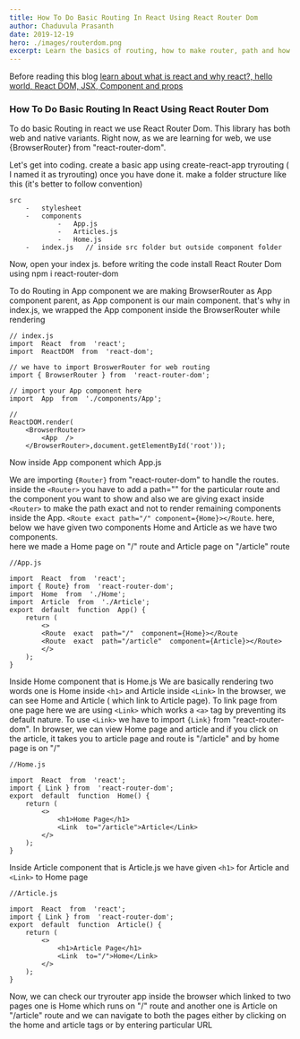 ```yaml
---
title: How To Do Basic Routing In React Using React Router Dom
author: Chaduvula Prasanth
date: 2019-12-19
hero: ./images/routerdom.png
excerpt: Learn the basics of routing, how to make router, path and how to link pages on the basis of the URL path.
---
```


Before reading this blog [learn about what is react and why react?, hello world, React DOM, JSX, Component and props](https://chaduvulaprasanth.netlify.com/intro-to-react-part1)

### How To Do Basic Routing In React Using React Router Dom

To do basic Routing in react we use React Router Dom. This library has both web and native variants.
Right now, as we are learning for web, we use {BrowserRouter} from "react-router-dom".

Let's get into coding.
create a basic app using create-react-app tryrouting ( I named it as tryrouting)
once you have done it.
make a folder structure like this (it's better to follow convention)

    src
        -   stylesheet
        -   components
    		    -   App.js
    		    -   Articles.js
    		    -   Home.js
    	-   index.js   // inside src folder but outside component folder

Now, open your index js.
before writing the code install React Router Dom using npm i react-router-dom

To do Routing in App component we are making BrowserRouter as App component parent, as App component is our main component. that's why in index.js, we wrapped the App component inside the BrowserRouter while rendering

    // index.js
    import  React  from  'react';
    import  ReactDOM  from  'react-dom';

    // we have to import BroswerRouter for web routing
    import { BrowserRouter } from  'react-router-dom';

    // import your App component here
    import  App  from  './components/App';

    //
    ReactDOM.render(
        <BrowserRouter>
    	    <App  />
    	</BrowserRouter>,document.getElementById('root'));

Now inside App component which App.js

We are importing `{Router}` from "react-router-dom" to handle the routes.
inside the `<Router>` you have to add a path="" for the particular route and the component you want to show and also we are giving exact inside `<Router>` to make the path exact and not to render remaining components inside the App. `<Route exact path="/" component={Home}></Route`.
here, below we have given two components Home and Article as we have two components.  
here we made a Home page on "/" route and Article page on "/article" route

    //App.js

    import  React  from  'react';
    import { Route} from  'react-router-dom';
    import  Home  from  './Home';
    import  Article  from  './Article';
    export  default  function  App() {
        return (
    	    <>
    	    <Route  exact  path="/"  component={Home}></Route
    	    <Route  exact  path="/article"  component={Article}></Route>
    	    </>
        );
    }

Inside Home component that is Home.js
We are basically rendering two words one is Home inside `<h1>` and Article inside `<Link>`
In the browser, we can see Home and Article ( which link to Article page).
To link page from one page here we are using `<Link>` which works a `<a>` tag by preventing its default nature.
To use `<Link>` we have to import `{Link}` from "react-router-dom".
In browser, we can view Home page and article and if you click on the article, it takes you to article page and route is "/article" and by home page is on "/"

    //Home.js

    import  React  from  'react';
    import { Link } from  'react-router-dom';
    export  default  function  Home() {
        return (
    	    <>
    		    <h1>Home Page</h1>
    		    <Link  to="/article">Article</Link>
    	    </>
        );
    }

Inside Article component that is Article.js
we have given `<h1>` for Article and `<Link>` to Home page

    //Article.js

    import  React  from  'react';
    import { Link } from  'react-router-dom';
    export  default  function  Article() {
    	return (
    		<>
    			<h1>Article Page</h1>
    			<Link  to="/">Home</Link>
    		</>
    	);
    }

Now, we can check our tryrouter app inside the browser which linked to two pages one is Home which runs on "/" route and another one is Article on "/article" route and we can navigate to both the pages either by clicking on the home and article tags or by entering particular URL
